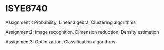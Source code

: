 # ISYE6740

Assignment1: Probability, Linear algebra, Clustering algorithms

Assignment2: Image recognition, Dimension reduction, Density estimation

Assignment3: Optimization, Classification algorithms
